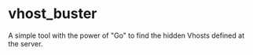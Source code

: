 # vhost_buster
A simple tool with the power of "Go" to find the hidden Vhosts defined at the server. 
